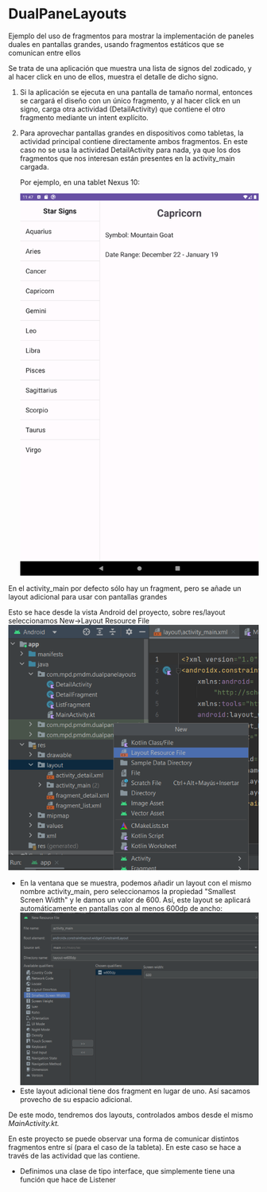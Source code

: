# DualPaneLayouts

Ejemplo del uso de fragmentos para mostrar la implementación de paneles duales en pantallas grandes, usando fragmentos estáticos que se comunican entre ellos

Se trata de una aplicación que muestra una lista de signos del zodicado, y al hacer click en uno de ellos, muestra el detalle de dicho signo. 


1. Si la aplicación se ejecuta en una pantalla de tamaño normal, entonces se cargará el diseño con un único fragmento, y al hacer click en un signo, carga otra actividad (DetailActivity) que contiene el otro fragmento mediante un intent explícito. 
2. Para aprovechar pantallas grandes en dispositivos como tabletas, la actividad principal contiene directamente ambos fragmentos. En este caso no se usa la actividad DetailActivity para nada, ya que los dos fragmentos que nos interesan están presentes en la activity_main cargada.

   Por ejemplo, en una tablet Nexus 10:

    ![Ejemplo en un Nexus 10](imagenes/tablet.png)

En el activity_main por defecto sólo hay un fragment, pero se añade un layout adicional para usar con pantallas grandes

Esto se hace desde la vista Android del proyecto, sobre res/layout  seleccionamos New->Layout Resource File
![insertar layout](imagenes/img.png)
 - En la ventana que se muestra, podemos añadir un layout con el  mismo nombre activity_main, pero seleccionamos la propiedad "Smallest Screen Width" y le damos un valor de 600. Así, este layout se aplicará automáticamente en pantallas con al menos 600dp de ancho:
![propiedad smallest screen width.png](imagenes/img_1.png)
 - Este layout adicional tiene dos fragment en lugar de uno. Así sacamos provecho de su espacio adicional. 

De este modo, tendremos dos layouts, controlados ambos desde el mismo _MainActivity.kt._

En este proyecto se puede observar una forma de comunicar distintos fragmentos entre sí (para el caso de la tableta). En este caso se hace a través de las actividad que las contiene. 
 - Definimos una clase de tipo interface, que simplemente tiene una función que hace de Listener
